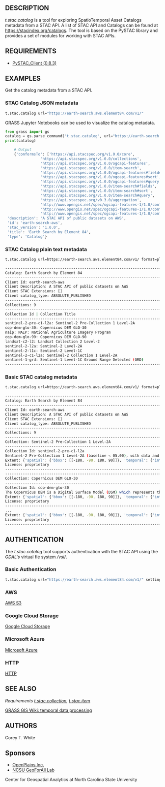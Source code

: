 ## DESCRIPTION

*t.stac.catalog* is a tool for exploring SpatioTemporal Asset Catalogs
metadata from a STAC API. A list of STAC API and Catalogs can be found
at <https://stacindex.org/catalogs>. The tool is based on the PySTAC
library and provides a set of modules for working with STAC APIs.

## REQUIREMENTS

- [PySTAC\_Client
    (0.8.3)](https://pystac-client.readthedocs.io/en/stable/)

## EXAMPLES

Get the catalog metadata from a STAC API.

### STAC Catalog JSON metadata

```sh
t.stac.catalog url="https://earth-search.aws.element84.com/v1/"
```

GRASS Jupyter Notebooks can be used to visualize the catalog metadata.

```python
from grass import gs
catalog = gs.parse_command("t.stac.catalog", url="https://earth-search.aws.element84.com/v1/", flags="p")
print(catalog)

    # Output
    {'conformsTo': ['https://api.stacspec.org/v1.0.0/core',
                'https://api.stacspec.org/v1.0.0/collections',
                'https://api.stacspec.org/v1.0.0/ogcapi-features',
                'https://api.stacspec.org/v1.0.0/item-search',
                'https://api.stacspec.org/v1.0.0/ogcapi-features#fields',
                'https://api.stacspec.org/v1.0.0/ogcapi-features#sort',
                'https://api.stacspec.org/v1.0.0/ogcapi-features#query',
                'https://api.stacspec.org/v1.0.0/item-search#fields',
                'https://api.stacspec.org/v1.0.0/item-search#sort',
                'https://api.stacspec.org/v1.0.0/item-search#query',
                'https://api.stacspec.org/v0.3.0/aggregation',
                'http://www.opengis.net/spec/ogcapi-features-1/1.0/conf/core',
                'http://www.opengis.net/spec/ogcapi-features-1/1.0/conf/oas30',
                'http://www.opengis.net/spec/ogcapi-features-1/1.0/conf/geojson'],
 'description': 'A STAC API of public datasets on AWS',
 'id': 'earth-search-aws',
 'stac_version': '1.0.0',
 'title': 'Earth Search by Element 84',
 'type': 'Catalog'}
```

### STAC Catalog plain text metadata

```sh
t.stac.catalog url=https://earth-search.aws.element84.com/v1/ format=plain -b

---------------------------------------------------------------------------
Catalog: Earth Search by Element 84
---------------------------------------------------------------------------
Client Id: earth-search-aws
Client Description: A STAC API of public datasets on AWS
Client STAC Extensions: []
Client catalog_type: ABSOLUTE_PUBLISHED
---------------------------------------------------------------------------
Collections: 9
---------------------------------------------------------------------------
Collection Id | Collection Title
---------------------------------------------------------------------------
sentinel-2-pre-c1-l2a: Sentinel-2 Pre-Collection 1 Level-2A
cop-dem-glo-30: Copernicus DEM GLO-30
naip: NAIP: National Agriculture Imagery Program
cop-dem-glo-90: Copernicus DEM GLO-90
landsat-c2-l2: Landsat Collection 2 Level-2
sentinel-2-l2a: Sentinel-2 Level-2A
sentinel-2-l1c: Sentinel-2 Level-1C
sentinel-2-c1-l2a: Sentinel-2 Collection 1 Level-2A
sentinel-1-grd: Sentinel-1 Level-1C Ground Range Detected (GRD)
---------------------------------------------------------------------------
```

### Basic STAC catalog metadata

```sh
t.stac.catalog url=https://earth-search.aws.element84.com/v1/ format=plain

---------------------------------------------------------------------------
Catalog: Earth Search by Element 84
---------------------------------------------------------------------------
Client Id: earth-search-aws
Client Description: A STAC API of public datasets on AWS
Client STAC Extensions: []
Client catalog_type: ABSOLUTE_PUBLISHED
---------------------------------------------------------------------------
Collections: 9
---------------------------------------------------------------------------
Collection: Sentinel-2 Pre-Collection 1 Level-2A
---------------------------------------------------------------------------
Collection Id: sentinel-2-pre-c1-l2a
Sentinel-2 Pre-Collection 1 Level-2A (baseline < 05.00), with data and metadata matching collection sentinel-2-c1-l2a
Extent: {'spatial': {'bbox': [[-180, -90, 180, 90]]}, 'temporal': {'interval': [['2015-06-27T10:25:31.456000Z', None]]}}
License: proprietary
---------------------------------------------------------------------------
---------------------------------------------------------------------------
Collection: Copernicus DEM GLO-30
---------------------------------------------------------------------------
Collection Id: cop-dem-glo-30
The Copernicus DEM is a Digital Surface Model (DSM) which represents the surface of the Earth including buildings, infrastructure and vegetation. GLO-30 Public provides limited worldwide coverage at 30 meters because a small subset of tiles covering specific countries are not yet released to the public by the Copernicus Programme.
Extent: {'spatial': {'bbox': [[-180, -90, 180, 90]]}, 'temporal': {'interval': [['2021-04-22T00:00:00Z', '2021-04-22T00:00:00Z']]}}
License: proprietary
---------------------------------------------------------------------------
...
Extent: {'spatial': {'bbox': [[-180, -90, 180, 90]]}, 'temporal': {'interval': [['2014-10-10T00:28:21Z', None]]}}
License: proprietary
---------------------------------------------------------------------------
```

## AUTHENTICATION

The *t.stac.catalog* tool supports authentication with the STAC API
using the *GDAL's* virtual fie system */vsi/*.

### Basic Authentication

```sh
t.stac.catalog url="https://earth-search.aws.element84.com/v1/" settings="user:password"
```

### AWS

[AWS
S3](https://gdal.org/user/virtual_file_systems.html#vsis3-aws-s3-files)

### Google Cloud Storage

[Google Cloud
Storage](https://gdal.org/user/virtual_file_systems.html#vsigs-google-cloud-storage-files)

### Microsoft Azure

[Microsoft
Azure](https://gdal.org/user/virtual_file_systems.html#vsiaz-microsoft-azure-blob-files)

### HTTP

[HTTP](https://gdal.org/user/virtual_file_systems.html#vsicurl-http-https-ftp-files-random-access)

## SEE ALSO

*Requirements
[t.stac.collection](https://grass.osgeo.org/grass-stable/manuals/t.stac.collection.html),
[t.stac.item](https://grass.osgeo.org/grass-stable/manuals/t.stac.item)*

[GRASS GIS Wiki: temporal data
processing](https://grasswiki.osgeo.org/wiki/Temporal_data_processing)

## AUTHORS

Corey T. White  

## Sponsors

- [OpenPlains Inc.](https://openplains.com)
- [NCSU GeoForAll Lab](https://geospatial.ncsu.edu/geoforall/)

Center for Geospatial Analytics at North Carolina State University
